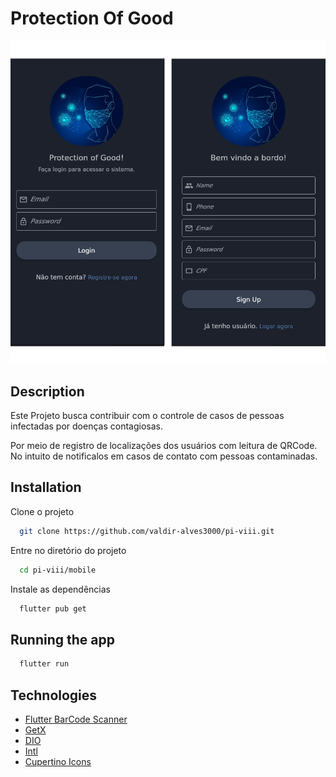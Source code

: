 # Protection Of Good

![App Screenshot](assets/banner.png)

## Description

Este Projeto busca contribuir com o controle de casos de pessoas infectadas por doenças contagiosas.

Por meio de registro de localizações dos usuários com leitura de QRCode. No intuito de notificalos em casos de contato com pessoas contaminadas.

## Installation

Clone o projeto

```bash
  git clone https://github.com/valdir-alves3000/pi-viii.git
```

Entre no diretório do projeto

```bash
  cd pi-viii/mobile
```

Instale as dependências

```bash
  flutter pub get
```

## Running the app

```bash
  flutter run
```

## Technologies

- [Flutter BarCode Scanner](https://pub.dev/packages/flutter_barcode_scanner)
- [GetX](https://pub.dev/packages/get)
- [DIO](https://pub.dev/packages/dio)
- [Intl](https://pub.dev/packages/intl)
- [Cupertino Icons](https://pub.dev/packages/cupertino_icons)
